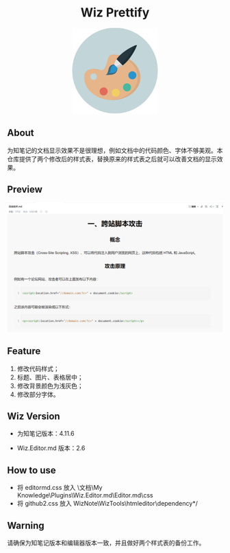 <div align="center">
    <h1>
    	Wiz Prettify
	</h1>
    <img src="pics/LogoMakr_1BPkDB.png" width="200px">
</div>

## About

为知笔记的文档显示效果不是很理想，例如文档中的代码颜色、字体不够美观。本仓库提供了两个修改后的样式表，替换原来的样式表之后就可以改善文档的显示效果。

## Preview

![](pics/1.png)

##  Feature

1. 修改代码样式；
2. 标题、图片、表格居中；
3. 修改背景颜色为浅灰色；
4. 修改部分字体。

## Wiz Version

- 为知笔记版本：4.11.6

- Wiz.Editor.md 版本：2.6

## How to use

- 将 editormd.css 放入 \文档\My Knowledge\Plugins\Wiz.Editor.md\Editor.md\css
- 将 github2.css 放入 WizNote\WizTools\htmleditor\dependency*/

##  Warning

请确保为知笔记版本和编辑器版本一致，并且做好两个样式表的备份工作。